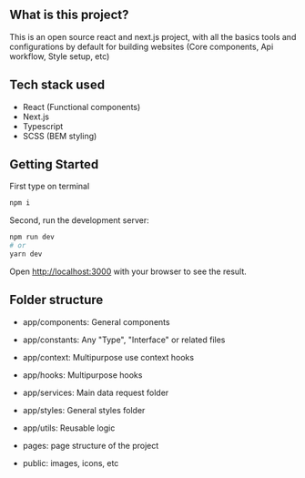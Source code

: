 ## What is this project?

This is an open source react and next.js project, with all the basics tools and configurations by default for building websites (Core components, Api workflow, Style setup, etc)

## Tech stack used

- React (Functional components)
- Next.js
- Typescript
- SCSS (BEM styling)

## Getting Started

First type on terminal

```bash
npm i
```
Second, run the development server:

```bash
npm run dev
# or
yarn dev
```

Open [http://localhost:3000](http://localhost:3000) with your browser to see the result.

## Folder structure

- app/components: General components
- app/constants: Any "Type", "Interface" or related files
- app/context: Multipurpose use context hooks
- app/hooks: Multipurpose hooks
- app/services: Main data request folder
- app/styles: General styles folder
- app/utils: Reusable logic

- pages: page structure of the project

- public: images, icons, etc